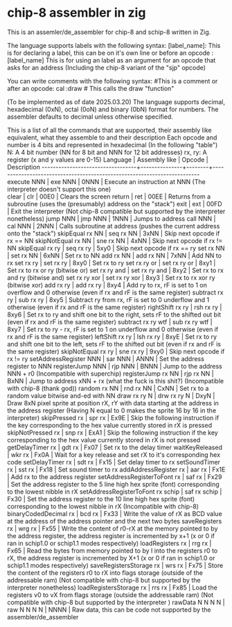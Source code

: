 # chip-8 assembler in zig

This is an assemler/de_assembler for chip-8 and schip-8 written in Zig.

The language supports labels with the following syntax:
[label_name]: This is for declaring a label, this can be on it's own line or before an opcode
:[label_name] This is for using an label as an argument for an opcode that asks for an address (Including the chip-8 variant of the "sjp" opcode)

You can write comments with the following syntax:
#This is a comment
or after an opcode:
cal :draw # This calls the draw "function"

(To be implemented as of date 2025.03.20)
The language supports decimal, hexadecimal (0xN), octal (0oN) and binary (0bN) format for numbers.
The assembler defaults to decimal unless otherwise specified.

This is a list of all the commands that are supported, their assembly like equivalent, what they assemble to and their description
Each opcode and number is 4 bits and represented in hexadecimal (In the following "table")
N: A 4 bit number (NN for 8 bit and NNN for 12 bit addresses)
rx, ry: A register (x and y values are 0-15)
Language                          | Assembly like | Opcode | Description
----------------------------------+---------------+--------+-------------------------------------------------------------------------<br>
execute NNN                       | exe NNN       |  0NNN  | Execute an instruction at NNN (The interpreter doesn't support this one)<br>
clear                             | clr           |  00E0  | Clears the screen
return                            | ret           |  00EE  | Returns from a subroutine (uses the (presumably) address on the "stack")
exit                              | ext           |  00FD  | Exit the interpreter (Not chip-8 compatible but supported by the interpreter nonetheless)
jump NNN                          | jmp NNN       |  1NNN  | Jumps to address
call NNN                          | cal NNN       |  2NNN  | Calls subroutine at address (pushes the current address onto the "stack")
skipEqual rx NN                   | seq rx NN     |  3xNN  | Skip next opcode if rx == NN
skipNotEqual rx NN                | sne rx NN     |  4xNN  | Skip next opcode if rx != NN
skipEqual rx ry                   | seq rx ry     |  5xy0  | Skip next opcode if rx == ry
set rx NN                         | set rx NN     |  6xNN  | Set rx to NN
add rx NN                         | add rx NN     |  7xNN  | Add NN to rx
set rx ry                         | set rx ry     |  8xy0  | Set rx to ry
set rx ry or                      | set rx ry or  |  8xy1  | Set rx to rx or ry (bitwise or)
set rx ry and                     | set rx ry and |  8xy2  | Set rx to rx and ry (bitwise and)
set rx ry xor                     | set rx ry xor |  8xy3  | Set rx to rx xor ry (bitwise xor)
add rx ry                         | add rx ry     |  8xy4  | Add ry to rx, rF is set to 1 on overflow and 0 otherwise (even if rx and rF is the same register)
subtract rx ry                    | sub rx ry     |  8xy5  | Subtract ry from rx, rF is set to 0 underflow and 1 otherwise (even if rx and rF is the same register)
rightShift rx ry                  | rsh rx ry     |  8xy6  | Set rx to ry and shift one bit to the right, sets rF to the shifted out bit (even if rx and rF is the same register)
subtract rx ry wtf                | sub rx ry wtf |  8xy7  | Set rx to ry - rx, rF is set to 1 on underflow and 0 otherwise (even if rx and rF is the same register)
leftShift rx ry                   | lsh rx ry     |  8xyE  | Set rx to ry and shift one bit to the left, sets rF to the shifted out bit (even if rx and rF is the same register)
skipNotEqual rx ry                | sne rx ry     |  9xy0  | Skip next opcode if rx != ry
setAddressRegister NNN            | sar NNN       |  ANNN  | Set the address register to NNN
registerJump NNN                  | rjp NNN       |  BNNN  | Jump to the address NNN + r0 (Incompatible with superchip)
registerJump rx NN                | rjp rx NN     |  BxNN  | Jump to address xNN + rx (what the fuck is this shit?) (Incompatible with chip-8 (thank god))
random rx NN                      | rnd rx NN     |  CxNN  | Set rx to a random value bitwise and-ed with NN
draw rx ry N                      | drw rx ry N   |  DxyN  | Draw 8xN pixel sprite at position rX, rY with data starting at the address in the address register (Having N equal to 0 makes the sprite 16 by 16 in the interpreter)
skipPressed rx                    | spr rx        |  Ex9E  | Skip the following instruction if the key corresponding to the hex value currently stored in rX is pressed
skipNotPressed rx                 | snp rx        |  ExA1  | Skip the following instruction if the key corresponding to the hex value currently stored in rX is not pressed
getDelayTimer rx                  | gdt rx        |  Fx07  | Set rx to the delay timer
waitKeyReleased                   | wkr rx        |  Fx0A  | Wait for a key release and set rX to it's corresponding hex code
setDelayTimer rx                  | sdt rx        |  Fx15  | Set delay timer to rx
setSoundTimer rx                  | sst rx        |  Fx18  | Set sound timer to rx
addAddressRegister rx             | aar rx        |  Fx1E  | Add rx to the address register
setAddressRegisterToFont rx       | saf rx        |  Fx29  | Set the address register to the 5 line high hex sprite (font) corresponding to the lowest nibble in rX
setAddressRegisterToFont rx schip | saf rx schip  |  Fx30  | Set the address register to the 10 line high hex sprite (font) corresponding to the lowest nibble in rX (Incompatible with chip-8)
binaryCodedDecimal rx             | bcd rx        |  Fx33  | Write the value of rX as BCD value at the address of the address pointer and the next two bytes
saveRegisters rx                  | wrg rx        |  Fx55  | Write the content of r0-rX at the memory pointed to by the address register, the address register is incremented by x+1 (x or 0 if ran in schip1.0 or schip1.1 modes respectively)
loadRegisters rx                  | rrg rx        |  Fx65  | Read the bytes from memory pointed to by I into the registers r0 to rX, the address register is incremented by X+1 (x or 0 if ran in schip1.0 or schip1.1 modes respectively)
saveRegistersStorage rx           | wrs rx        |  Fx75  | Store the content of the registers r0 to rX into flags storage (outside of the addressable ram) (Not compatible with chip-8 but supported by the interpreter nonetheless)
loadRegistersStorage rx           | rrs rx        |  Fx85  | Load the registers v0 to vX from flags storage (outside the addressable ram) (Not compatible with chip-8 but supported by the interpreter )
rawData N N N N                   | raw N N N N   |  NNNN  | Raw data, this can be code not supported by the assembler/de_assembler
